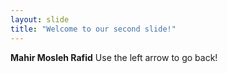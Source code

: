 ```yaml
---
layout: slide
title: "Welcome to our second slide!"
---
```

**Mahir Mosleh Rafid**
Use the left arrow to go back!
